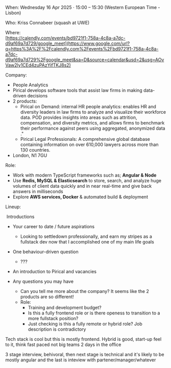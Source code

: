 When: Wednesday 16 Apr 2025 ⋅ 15:00 – 15:30 (Western European Time - Lisbon)

Who: Kriss Connabeer (squash at UWE)

Where:   
[https://calendly.com/events/bd9721f1-758a-4c8a-a7dc-d9af69a7d729/google_meet](https://www.google.com/url?q=https%3A%2F%2Fcalendly.com%2Fevents%2Fbd9721f1-758a-4c8a-a7dc-d9af69a7d729%2Fgoogle_meet&sa=D&source=calendar&usd=2&usg=AOvVaw2ly1CEd4zuPAzYifTKJ8s2)


Company:

- People Analytics
- Pirical develops software tools that assist law firms in making data-driven decisions
- 2 products: 
	- Pirical on Demand: internal HR people analytics:  enables HR and diversity leaders in law firms to analyze and visualize their workforce data. POD provides insights into areas such as attrition, compensation, and diversity metrics, and allows firms to benchmark their performance against peers using aggregated, anonymized data ."
	- Pirical Legal Professionals: A comprehensive global database containing information on over 610,000 lawyers across more than 130 countries.
- London, N1 7GU

Role:
- Work with modern TypeScript frameworks such as; **Angular & Node**
- Use **Redis, MySQL & Elasticsearch** to store, search, and analyze huge volumes of client data quickly and in near real-time and give back answers in milliseconds
- Explore **AWS services, Docker** & automated build & deployment

Lineup:

 Introductions  
* Your career to date / future aspirations  
	* Looking to settledown professionally, and earn my stripes as a fullstack dev now that I accomplished one of my main life goals
	
* One behaviour-driven question  
	* ???


* An introduction to Pirical and vacancies  

* Any questions you may have
	* Can you tell me more about the company?  It seems like the 2 products are so different!
	* Role:
		* Training and development budget?
		* Is this a fully frontend role or is there openess to transition to a more fullstack position?
		* Just checking is this a fully remote or hybrid role? Job description is contradictory


Tech stack is cool but this is mostly frontend. Hybrid is good, start-up feel to it, think fast paced not big teams 2 days in the office 

3 stage interview, behivoral, then next stage is technical and it's likely to be mostly angular and the last is inteview with partener/manager/whatever

